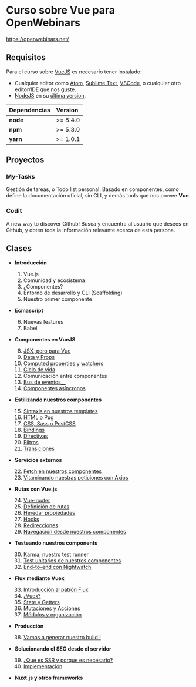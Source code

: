 # Curso sobre Vue para OpenWebinars

https://openwebinars.net/

## Requisitos

Para el curso sobre [VueJS](https://vuejs.org/) es necesario tener instalado:

* Cualquier editor como [Atom](https://atom.io/), [Sublime Text](https://www.sublimetext.com/), [VSCode](https://code.visualstudio.com/), o cualquier otro editor/IDE que nos guste.
* [NodeJS](https://nodejs.org/es/) en su [última version](https://nodejs.org/es/download/).

| Dependencias | Version  |
|:-------------|:---------| 
| __node__     | >= 8.4.0 |
| __npm__      | >= 5.3.0 |
| __yarn__     | >= 1.0.1 |

## Proyectos

### __My-Tasks__
Gestión de tareas, o Todo list personal. Basado en componentes, como define la documentación oficial, sin CLI, y demás tools que nos provee __Vue__.

### __Codit__
A new way to discover Github! Busca y encuentra al usuario que desees en Github, y obten toda la información relevante acerca de esta persona.

## Clases

* __Introducción__
  
  1. Vue.js 
  2. Comunidad y ecosistema 
  3. ¿Componentes?  
  4. Entorno de desarrollo y CLI (Scaffolding) 
  5. Nuestro primer componente 

* __Ecmascript__
  
  6. Nuevas features
  7. Babel 

* __Componentes en VueJS__
  
  8. [JSX, pero para Vue](https://github.com/jmanuelrosa/curso-vue-openwebinars/tree/08-jsx-per-para-vue)
  9. [Data y Props](https://github.com/jmanuelrosa/curso-vue-openwebinars/tree/09-data-y-props)
  10. [Computed properties y watchers](https://github.com/jmanuelrosa/curso-vue-openwebinars/tree/10-computed-properties-y-watchers)
  11. [Ciclo de vida](https://github.com/jmanuelrosa/curso-vue-openwebinars/tree/11-ciclo-de-vida)
  12. Comunicación entre componentes
  13. [Bus de eventos__](https://github.com/jmanuelrosa/curso-vue-openwebinars/tree/13-bus-de-eventos)
  14. [Componentes asíncronos](https://github.com/jmanuelrosa/curso-vue-openwebinars/tree/14-componentes-asincronos)

* __Estilizando nuestros componentes__
  
  15. [Sintaxis en nuestros templates](https://github.com/jmanuelrosa/curso-vue-openwebinars/tree/15-sintaxis-en-nuestros-templates)
  16. [HTML o Pug](https://github.com/jmanuelrosa/curso-vue-openwebinars/tree/16-html-o-pug)
  17. [CSS, Sass o PostCSS](https://github.com/jmanuelrosa/curso-vue-openwebinars/tree/17-css-sass-o-post-css)
  18. [Bindings](https://github.com/jmanuelrosa/curso-vue-openwebinars/tree/18-bindings)
  19. [Directivas](https://github.com/jmanuelrosa/curso-vue-openwebinars/tree/19-directivas)
  20. [Filtros](https://github.com/jmanuelrosa/curso-vue-openwebinars/tree/20-filtros)
  21. [Transiciones](https://github.com/jmanuelrosa/curso-vue-openwebinars/tree/21-transiciones)

* __Servicios externos__
  
  22. [Fetch en nuestros componentes](https://github.com/jmanuelrosa/curso-vue-openwebinars/tree/22-fetch-en-nuestros-componentes)
  23. [Vitaminando nuestras peticiones con Axios](https://github.com/jmanuelrosa/curso-vue-openwebinars/tree/23-vitaminando-nuestras-peticiones-con-axios)

* __Rutas con Vue.js__
  
  24. [Vue-router](https://github.com/jmanuelrosa/curso-vue-openwebinars/tree/24-vue-router)
  25. [Definición de rutas](https://github.com/jmanuelrosa/curso-vue-openwebinars/tree/25-definicion-de-rutas)
  26. [Heredar propiedades](https://github.com/jmanuelrosa/curso-vue-openwebinars/tree/26-heredar-propiedades)
  27. [Hooks](https://github.com/jmanuelrosa/curso-vue-openwebinars/tree/27-hooks)
  28. [Redirecciones](https://github.com/jmanuelrosa/curso-vue-openwebinars/tree/28-redirecciones)
  29. [Navegación desde nuestros componentes](https://github.com/jmanuelrosa/curso-vue-openwebinars/tree/29-navegacion-desde-nuestros-componentes)

* __Testeando nuestros components__
  
  30. Karma, nuestro test runner
  31. [Test unitarios de nuestros componentes](https://github.com/jmanuelrosa/curso-vue-openwebinars/tree/31-test-unitarios-de-nuestros-componentes)
  32. [End-to-end con Nightwatch](https://github.com/jmanuelrosa/curso-vue-openwebinars/tree/32-end-to-end-con-nightwatch)

* __Flux mediante Vuex__
  
  33. [Introducción al patrón Flux](https://github.com/jmanuelrosa/curso-vue-openwebinars/tree/33-introduccion-al-patron-flux)
  34. [¿Vuex?](https://github.com/jmanuelrosa/curso-vue-openwebinars/tree/34-vuex)
  35. [State y Getters](https://github.com/jmanuelrosa/curso-vue-openwebinars/tree/35-state-y-getters)
  36. [Mutaciones y Acciones](https://github.com/jmanuelrosa/curso-vue-openwebinars/tree/36-mutaciones-y-acciones)
  37. [Módulos y organización](https://github.com/jmanuelrosa/curso-vue-openwebinars/tree/37-modulos-y-organizacion)

* __Producción__
  
  38. [Vamos a generar nuestro build !](https://github.com/jmanuelrosa/curso-vue-openwebinars/tree/38-vamos-a-generar-nuestro-build)

* __Solucionando el SEO desde el servidor__
  
  39. [¿Que es SSR y porque es necesario?](https://github.com/jmanuelrosa/curso-vue-openwebinars/tree/39-que-es-ssr-y-porque-es-necesario)
  40. [Implementación](https://github.com/jmanuelrosa/curso-vue-openwebinars/tree/40-implementacion)

* __Nuxt.js y otros frameworks__